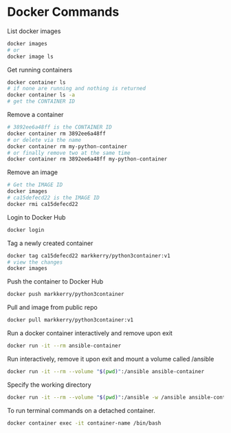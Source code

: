 # Docker Commands

List docker images

``` bash
docker images
# or
docker image ls
```

Get running containers

``` bash
docker container ls
# if none are running and nothing is returned
docker container ls -a
# get the CONTAINER ID
```

Remove a container

``` bash
# 3892ee6a48ff is the CONTAINER ID
docker container rm 3892ee6a48ff
# or delete via the name
docker container rm my-python-container
# or finally remove two at the same time
docker container rm 3892ee6a48ff my-python-container
```

Remove an image

``` bash
# Get the IMAGE ID
docker images
# ca15defecd22 is the IMAGE ID
docker rmi ca15defecd22
```

Login to Docker Hub

``` bash
docker login
```

Tag a newly created container

```bash
docker tag ca15defecd22 markkerry/python3container:v1
# view the changes
docker images
```

Push the container to Docker Hub

```bash
docker push markkerry/python3container
```

Pull and image from public repo

```bash
docker pull markkerry/python3container:v1
```

Run a docker container interactively and remove upon exit

```bash
docker run -it --rm ansible-container
```

Run interactively, remove it upon exit and mount a volume called /ansible

```bash
docker run -it --rm --volume "$(pwd)":/ansible ansible-container
```

Specify the working directory

```bash
docker run -it --rm --volume "$(pwd)":/ansible -w /ansible ansible-container
```

To run terminal commands on a detached container.

```bash
docker container exec -it container-name /bin/bash
```
